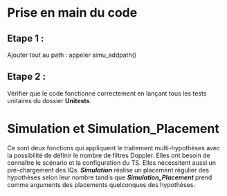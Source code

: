 # Prise en main du code

## Etape 1 :
Ajouter tout au path : appeler simu_addpath()

## Etape 2 : 
Vérifier que le code fonctionne correctement en lançant tous les tests unitaires du dossier **Unitests**. 

# Simulation et Simulation_Placement 
Ce sont deux fonctions qui appliquent le traitement multi-hypothèses avec la possibilité de définir le nombre de filtres Doppler. Elles ont besoin de connaître le scénario et la configuration du TS. Elles nécessitent aussi un pré-chargement des IQs.
***Simulation*** réalise un placement régulier des hypothèses selon leur nombre tandis que ***Simulation_Placement*** prend comme arguments des placements quelconques des hypothèses.


